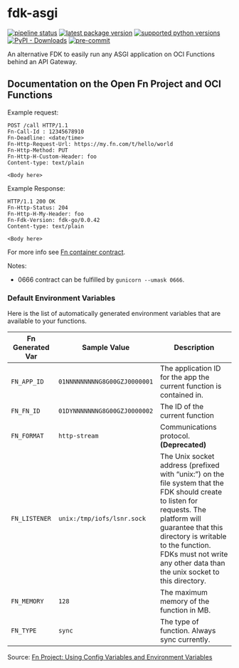 # fdk-asgi

[![pipeline status](https://github.com/bjoern-reetz/fdk-asgi/actions/workflows/publish.yml/badge.svg?main)](https://github.com/bjoern-reetz/fdk-asgi/actions/workflows/publish.yml)
[![latest package version](https://img.shields.io/pypi/v/fdk-asgi)](https://pypi.org/project/fdk-asgi/)
[![supported python versions](https://img.shields.io/pypi/pyversions/fdk-asgi)](https://pypi.org/project/fdk-asgi/)
[![PyPI - Downloads](https://img.shields.io/pypi/dm/fdk-asgi)](https://pypistats.org/packages/fdk-asgi)
[![pre-commit](https://img.shields.io/badge/pre--commit-enabled-brightgreen?logo=pre-commit)](https://github.com/pre-commit/pre-commit)

An alternative FDK to easily run any ASGI application on OCI Functions behind an API Gateway.

## Documentation on the Open Fn Project and OCI Functions

Example request:

```
POST /call HTTP/1.1
Fn-Call-Id : 12345678910
Fn-Deadline: <date/time>
Fn-Http-Request-Url: https://my.fn.com/t/hello/world
Fn-Http-Method: PUT
Fn-Http-H-Custom-Header: foo
Content-type: text/plain

<Body here>
```

Example Response:

```
HTTP/1.1 200 OK
Fn-Http-Status: 204
Fn-Http-H-My-Header: foo
Fn-Fdk-Version: fdk-go/0.0.42
Content-type: text/plain

<Body here>
```

For more info see [Fn container contract](https://github.com/fnproject/docs/blob/master/fn/develop/fn-format.md).

Notes:

- 0666 contract can be fulfilled by `gunicorn --umask 0666`.

### Default Environment Variables

Here is the list of automatically generated environment variables that are available to your functions.

| Fn Generated Var | Sample Value                 | Description                                                                                                                                                                                                                                                                   |
|------------------|------------------------------|-------------------------------------------------------------------------------------------------------------------------------------------------------------------------------------------------------------------------------------------------------------------------------|
| `FN_APP_ID`      | `01NNNNNNNNNG8G00GZJ0000001` | The application ID for the app the current function is contained in.                                                                                                                                                                                                          |
| `FN_FN_ID`       | `01DYNNNNNNNG8G00GZJ0000002` | The ID of the current function                                                                                                                                                                                                                                                |
| `FN_FORMAT`      | `http-stream`                | Communications protocol. **(Deprecated)**                                                                                                                                                                                                                                     |
| `FN_LISTENER`    | `unix:/tmp/iofs/lsnr.sock`   | The Unix socket address (prefixed with “unix:”) on the file system that the FDK should create to listen for requests. The platform will guarantee that this directory is writable to the function. FDKs must not write any other data than the unix socket to this directory. |
| `FN_MEMORY`      | `128`                        | The maximum memory of the function in MB.                                                                                                                                                                                                                                     |
| `FN_TYPE`        | `sync`                       | The type of function. Always sync currently.                                                                                                                                                                                                                                  |

Source: [Fn Project: Using Config Variables and Environment Variables](https://fnproject.io/tutorials/basics/UsingRuntimeContext/#UsingConfigVariablesandEnvironmentVariables)
